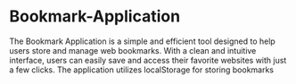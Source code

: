 # Bookmark-Application
The Bookmark Application is a simple and efficient tool designed to help users store and manage web bookmarks. With a clean and intuitive interface, users can easily save and access their favorite websites with just a few clicks. The application utilizes localStorage for storing bookmarks
